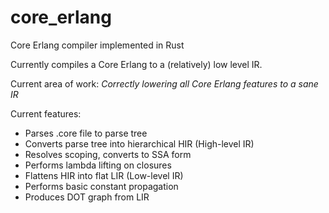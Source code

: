 # core_erlang
Core Erlang compiler implemented in Rust

Currently compiles a Core Erlang to a (relatively) low level IR.

Current area of work: *Correctly lowering all Core Erlang features to a sane IR*

Current features:
* Parses .core file to parse tree
* Converts parse tree into hierarchical HIR (High-level IR)
* Resolves scoping, converts to SSA form
* Performs lambda lifting on closures
* Flattens HIR into flat LIR (Low-level IR)
* Performs basic constant propagation
* Produces DOT graph from LIR
